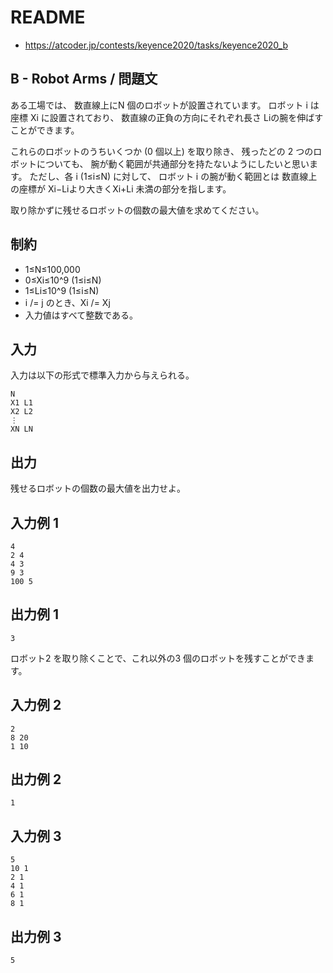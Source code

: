 # README
- <https://atcoder.jp/contests/keyence2020/tasks/keyence2020_b>
## B - Robot Arms / 問題文
ある工場では、 数直線上にN 個のロボットが設置されています。
ロボット i は座標 Xi​ に設置されており、
数直線の正負の方向にそれぞれ長さ Li​ の腕を伸ばすことができます。

これらのロボットのうちいくつか (0 個以上) を取り除き、
残ったどの 2 つのロボットについても、
腕が動く範囲が共通部分を持たないようにしたいと思います。
ただし、各 i (1≤i≤N) に対して、
ロボット i の腕が動く範囲とは 数直線上の座標が Xi​−Li​ より大きくXi​+Li​ 未満の部分を指します。

取り除かずに残せるロボットの個数の最大値を求めてください。
## 制約
- 1≤N≤100,000
- 0≤Xi​≤10^9 (1≤i≤N)
- 1≤Li​≤10^9 (1≤i≤N)
- i /= j のとき、Xi /= Xj
- 入力値はすべて整数である。
## 入力
入力は以下の形式で標準入力から与えられる。

```
N
X1 L1
X2 L2
⋮
XN LN
```
## 出力
残せるロボットの個数の最大値を出力せよ。
## 入力例 1
```
4
2 4
4 3
9 3
100 5
```
## 出力例 1
```
3
```

ロボット2 を取り除くことで、これ以外の3 個のロボットを残すことができます。
## 入力例 2
```
2
8 20
1 10
```
## 出力例 2
```
1
```
## 入力例 3
```
5
10 1
2 1
4 1
6 1
8 1
```
## 出力例 3
```
5
```
